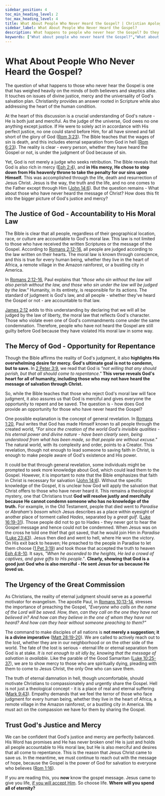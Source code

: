 ```yaml
---
sidebar_position: 4
toc_min_heading_level: 2
toc_max_heading_level: 4
title: What About People Who Never Heard the Gospel? | Christian Apologetics
sidebar_label: What About People Who Never Heard the Gospel?
description: What happens to people who never hear the Gospel? Do they go to hell or how does God judge them if He is a merciful God?
keywords: ["What about people who never heard the Gospel?","What about people who have never heard the Gospel?","God's justice and mercy","Universal salvation","General revelation","Moral law","Eternal judgment","Great Commission","Evangelism","Salvation through Christ","Gospel message","Eternity and hell","Repentance and faith","Hope in Christ"]
---
```


# What About People Who Never Heard the Gospel?

The question of what happens to those who never hear the Gospel is one that has weighed heavily on the minds of both
believers and skeptics alike. It touches on issues of divine justice, mercy and the universality of God's salvation
plan. Christianity provides an answer rooted in Scripture while also addressing the heart of the human condition.

At the heart of this discussion is a crucial understanding of God's nature - He is both just and merciful. As the
judge of the universe, God owes no one anything except justice. If He were to solely act in accordance with His
perfect justice, no one could stand before Him, for all have sinned and fall short of the glory of God
([Rom 3:23](https://www.biblegateway.com/passage/?search=Romans%203%3A23&version=NKJV)). The Bible teaches that
the wages of sin is death, and this includes eternal separation from God in hell
([Rom 6:23](https://www.biblegateway.com/passage/?search=Romans%206%3A23&version=NKJV)). The reality
is clear - every person, whether they have heard the Gospel or not, is under the judgment of God because of sin.

Yet, God is not merely a judge who seeks retribution. The Bible reveals that God is also rich in mercy
([Eph 2:4](https://www.biblegateway.com/passage/?search=eph%202%3A4&version=NKJV)), and **in His mercy, He chose
to step down from His heavenly throne to take the penalty for our sins upon Himself.** This was accomplished
through the life, death and resurrection of Jesus Christ. Jesus is the way, the truth and the life, and no one
comes to the Father except through Him
([John 14:6](https://www.biblegateway.com/passage/?search=john%2014%3A6&version=NKJV)). But the question
remains - What about those who have never heard the message of Christ? How does this fit into the bigger
picture of God's justice and mercy?

## The Justice of God - Accountability to His Moral Law

The Bible is clear that all people, regardless of their geographical location, race, or culture are accountable
to God's moral law. This law is not limited to those who have received the written Scriptures or the message of
the Gospel. According to [Romans 2:12-16](https://www.biblegateway.com/passage/?search=Romans%202%3A12-16&version=NKJV),
all people are judged according to the law written on their hearts. The moral law is known through conscience,
and this is true for every human being, whether they live in the heart of Africa, a remote village in the
Amazon rainforest, or a bustling city in America.

In [Romans 2:12-16](https://www.biblegateway.com/passage/?search=Romans%202%3A12-16&version=NKJV), Paul explains
that *"those who sin without the law will also perish without the law, and those who sin under the law will be
judged by the law."* Humanity, in its entirety, is responsible for its actions. The standard of judgment is
God's law, and all people - whether they've heard the Gospel or not - are accountable to that law.

[James 2:12](https://www.biblegateway.com/passage/?search=jam%202%3A12&version=NKJV) adds to this understanding
by declaring that we will all be judged by the law of liberty, the moral law that reflects God's character.
Those who violate even one of God's commandments come under the same condemnation. Therefore, people who have
not heard the Gospel are still guilty before God because they have violated His moral law in some way.

## The Mercy of God - Opportunity for Repentance

Though the Bible affirms the reality of God's judgment, it also **highlights His overwhelming desire for mercy.
God's ultimate goal is not to condemn, but to save.** In
[2 Peter 3:9](https://www.biblegateway.com/passage/?search=2%20Peter%203%3A9&version=NKJV), we read that God is
*"not willing that any should perish, but that all should come to repentance."* **This verse reveals God's heart
for all of humanity, including those who may not have heard the message of salvation through Christ.**

So, while the Bible teaches that those who reject God's moral law will face judgment, it also assures us that
God is merciful and gives everyone the opportunity to repent and be saved. The question is - how does God provide
an opportunity for those who have never heard the Gospel?

One possible explanation is the concept of general revelation. In
[Romans 1:20](https://www.biblegateway.com/passage/?search=Romans%201%3A20&version=NKJV), Paul writes that God
has made Himself known to all people through the created world, *"For since the creation of the world God's
invisible qualities - his eternal power and divine nature - have been clearly seen, being understood from what
has been made, so that people are without excuse."* The natural world, with its complexity and order, points
to a Creator. This revelation, though not enough to lead someone to saving faith in Christ, is enough to make
people aware of God's existence and His power.

It could be that through general revelation, some individuals might be prompted to seek more knowledge about God,
which could lead them to the Gospel. However, it is important to note that the Bible emphasizes that faith in
Christ is necessary for salvation ([John 14:6](https://www.biblegateway.com/passage/?search=jn%2014%3A6&version=NKJV)).
Without the specific knowledge of the Gospel, it is unclear how God will apply the salvation that Christ offers
to those who have never heard it. This remains a theological mystery, one that Christians trust **God will
resolve justly and mercifully because He cannot condemn someone who has no knowledge of the truth.** For example, in
the Old Testament, people that died went to *Paradise* or *Abraham's bosom* which Jesus describes as a place within
eyesight of another place of torment called *Hades*, separated by a *great gulf*.
([Luke 16:19-31](https://www.biblegateway.com/passage/?search=Luke%2016%3A19-31&version=NKJV)). Those people did not
to go to Hades - they never got to hear the Gospel message and hence could not be condemned. When Jesus was on the
cross he told one thief that got saved, that he would join Him in *Paradise*
([Luke 23:43](https://www.biblegateway.com/passage/?search=Luke%2023%3A43&version=NKJV)). Jesus then died and
went to hell, where He won the victory. On His exit back to heaven; He preached to the people in Paradise to let them choose
([1 Pet 3:19](https://www.biblegateway.com/passage/?search=1%20Pet%203%3A19&version=NKJV)) and took those that accepted
the truth to heaven [Eph 4:8-10](https://www.biblegateway.com/passage/?search=Ephesians%204%3A8-10&version=NLT). It says,
*"When he ascended to the heights, He led a crowd of captives, and gave gifts to His people."*. **Clearly, showing that
God is a good just God who is also merciful - He sent Jesus for us because He loved us.**

## The Urgency of the Great Commission

As Christians, the reality of eternal judgment should serve as a powerful motivator for evangelism. The apostle
Paul, in [Romans 10:13-14](https://www.biblegateway.com/passage/?search=Romans%2010%3A13-14&version=NKJV), stresses
the importance of preaching the Gospel, *"Everyone who calls on the name of the Lord will be saved. How, then, can
they call on the one they have not believed in? And how can they believe in the one of whom they have not heard?
And how can they hear without someone preaching to them?"*

The command to make disciples of all nations is **not merely a suggestion; it is a divine imperative**
([Matt 28:19-20](https://www.biblegateway.com/passage/?search=Matt%2028%3A19-20&version=NKJV)). We are called to
actively reach out to the lost, whether they are in our neighborhood or on the other side of the world. The fate
of the lost is serious - eternal life or eternal separation from God is at stake. *It is not enough to sit idly by,
knowing that the message of salvation is available.* Like the parable of the Good Samaritan
([Luke 10:25-37](https://www.biblegateway.com/passage/?search=Luke%2010%3A25-37&version=NKJV)), we are to show mercy
to those who are spiritually dying, pleading with them to come to Jesus Christ, the only One who can save them.

The truth of eternal damnation in hell, though uncomfortable, should motivate Christians to compassionately
and urgently share the Gospel. Hell is not just a theological concept - it is a place of real and eternal suffering
([Mark 9:43](https://www.biblegateway.com/passage/?search=Mark%209%3A43&version=NKJV)). Empathy demands that we
feel the terror of those who face judgment for every human being, whether they live in the heart of Africa,
a remote village in the Amazon rainforest, or a bustling city in America. We must act on the compassion we have
for them by sharing the Gospel.

## Trust God's Justice and Mercy

We can be confident that God's justice and mercy are perfectly balanced. His Word has promises and He has never broken
one! He is just and holds all people accountable to His moral law, but He is also merciful and desires that all
come to repentance. This is the reason that Jesus Christ came to save us. In the meantime, we must continue to
reach out with the message of hope, because the Gospel is the power of God for salvation to everyone who believes
([Rom 1:16](https://www.biblegateway.com/passage/?search=rom%201%3A16&version=NKJV)).

If you are reading this, you **now** know the gospel message. Jesus came to give you life,
[if you will accept Him](../../jesus/because-he-lives/new-identity-in-christ.mdx). So choose life.
**Where will you spend all of eternity?**